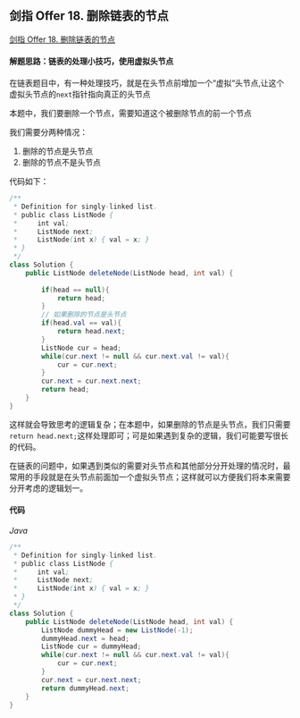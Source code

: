 ## 剑指 Offer 18. 删除链表的节点

[剑指 Offer 18. 删除链表的节点](https://leetcode-cn.com/problems/shan-chu-lian-biao-de-jie-dian-lcof/)

#### 解题思路：链表的处理小技巧，使用虚拟头节点

在链表题目中，有一种处理技巧，就是在头节点前增加一个“虚拟“头节点,让这个虚拟头节点的`next`指针指向真正的头节点

本题中，我们要删除一个节点，需要知道这个被删除节点的前一个节点

我们需要分两种情况：

1. 删除的节点是头节点
2. 删除的节点不是头节点

代码如下：

```java
/**
 * Definition for singly-linked list.
 * public class ListNode {
 *     int val;
 *     ListNode next;
 *     ListNode(int x) { val = x; }
 * }
 */
class Solution {
    public ListNode deleteNode(ListNode head, int val) {
        
        if(head == null){
            return head;
        }
        // 如果删除的节点是头节点
        if(head.val == val){
            return head.next;
        }
        ListNode cur = head;
        while(cur.next != null && cur.next.val != val){
            cur = cur.next;
        }
        cur.next = cur.next.next;
        return head;
    }
}
```

这样就会导致思考的逻辑复杂；在本题中，如果删除的节点是头节点，我们只需要`return head.next;`这样处理即可；可是如果遇到复杂的逻辑，我们可能要写很长的代码。

在链表的问题中，如果遇到类似的需要对头节点和其他部分分开处理的情况时，最常用的手段就是在头节点前面加一个虚拟头节点；这样就可以方便我们将本来需要分开考虑的逻辑划一。

#### 代码

*Java*

```java
/**
 * Definition for singly-linked list.
 * public class ListNode {
 *     int val;
 *     ListNode next;
 *     ListNode(int x) { val = x; }
 * }
 */
class Solution {
    public ListNode deleteNode(ListNode head, int val) {
        ListNode dummyHead = new ListNode(-1);
        dummyHead.next = head;
        ListNode cur = dummyHead;
        while(cur.next != null && cur.next.val != val){
            cur = cur.next;
        }
        cur.next = cur.next.next;
        return dummyHead.next;
    }
}
```

